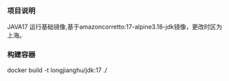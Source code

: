 ### 项目说明

JAVA17 运行基础镜像,基于amazoncorretto:17-alpine3.18-jdk镜像，更改时区为上海。


### 构建容器

docker build -t longjianghu/jdk:17 ./

